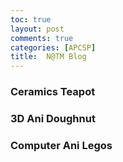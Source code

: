 ```yaml
---
toc: true
layout: post
comments: true
categories: [APCSP]
title:  N@TM Blog
---
```

### Ceramics Teapot
[]({{site.baseurl}}/images/20230216_184341.jpg)
### 3D Ani Doughnut
[]({{site.baseurl}}/images/20230216_184546.jpg)
### Computer Ani Legos
[]({{site.baseurl}}/images/20230216_184910.jpg)